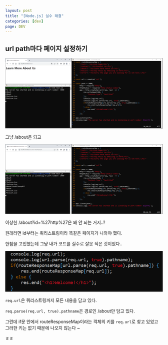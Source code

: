 ```yaml
---
layout: post
title: "[Node.js] 실수 해결"
categories: [dev]
page: DEV
---
```


## url path마다 페이지 설정하기

<img src='../attachment/230514/Capture.PNG'>

그냥 /about은 되고

<img src='../attachment/230514/Capture2.PNG'>

이상한 /about?id=%27http%27은 왜 안 되는 거지..?

원래라면 id부터는 쿼리스트링이라 똑같은 페이지가 나와야 했다.

한참을 고민했는데 그냥 내가 코드를 실수로 잘못 적은 것이었다..

<img src='../attachment/230514/Capture3.png'>

`req.url`은 쿼리스트링까지 모든 내용을 담고 있다.

`req.parse(req.url, true).pathname`은 경로인 /about만 담고 있다.

그런데 if문 안에서 routeResponseMap이라는 객체의 키를 `req.url`로 찾고 있었고 그러한 키는 없기 때문에 나오지 않는다 ~

ㅎㅎ